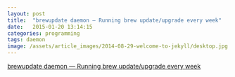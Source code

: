 ```yaml
---
layout: post
title:  "brewupdate daemon — Running brew update/upgrade every week"
date:   2015-01-20 13:14:15
categories: programming
tags: daemon
image: /assets/article_images/2014-08-29-welcome-to-jekyll/desktop.jpg
---
```


<script async src="https://static.medium.com/embed.js"></script><a class="m-story" data-width="100%" data-collapsed="true" href="https://medium.com/@heitorburger/c9065663f9da">brewupdate daemon — Running brew update/upgrade every week</a>
